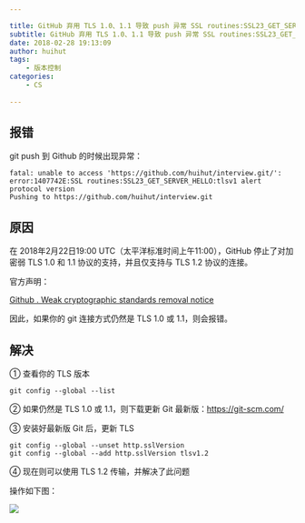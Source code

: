 ```yaml
---

title: GitHub 弃用 TLS 1.0、1.1 导致 push 异常 SSL routines:SSL23_GET_SERVER_HELLO:tlsv1 alert protocol version
subtitle: GitHub 弃用 TLS 1.0、1.1 导致 push 异常 SSL routines:SSL23_GET_SERVER_HELLO:tlsv1 alert protocol version
date: 2018-02-28 19:13:09
author: huihut
tags:
	- 版本控制
categories: 
	- CS
	
---
```


## 报错

git push 到 Github 的时候出现异常：

```
fatal: unable to access 'https://github.com/huihut/interview.git/': error:1407742E:SSL routines:SSL23_GET_SERVER_HELLO:tlsv1 alert protocol version
Pushing to https://github.com/huihut/interview.git
```

<!-- more -->

## 原因

在 2018年2月22日19:00 UTC（太平洋标准时间上午11:00），GitHub 停止了对加密弱 TLS 1.0 和 1.1 协议的支持，并且仅支持与 TLS 1.2 协议的连接。

官方声明：

[Github . Weak cryptographic standards removal notice](https://githubengineering.com/crypto-removal-notice/)

因此，如果你的 git 连接方式仍然是 TLS 1.0 或 1.1，则会报错。

## 解决

①  查看你的 TLS 版本

```
git config --global --list
```

②  如果仍然是 TLS 1.0 或 1.1，则下载更新 Git 最新版：<https://git-scm.com/>

③  安装好最新版 Git 后，更新 TLS

```
git config --global --unset http.sslVersion
git config --global --add http.sslVersion tlsv1.2
```

④  现在则可以使用 TLS 1.2 传输，并解决了此问题

操作如下图：

![](http://huihut-img.oss-cn-shenzhen.aliyuncs.com/gitconfighttp.sslVersion.png)